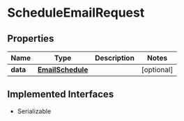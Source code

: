 

# ScheduleEmailRequest



## Properties

| Name | Type | Description | Notes |
|------------ | ------------- | ------------- | -------------|
|**data** | [**EmailSchedule**](EmailSchedule.md) |  |  [optional] |


## Implemented Interfaces

* Serializable


